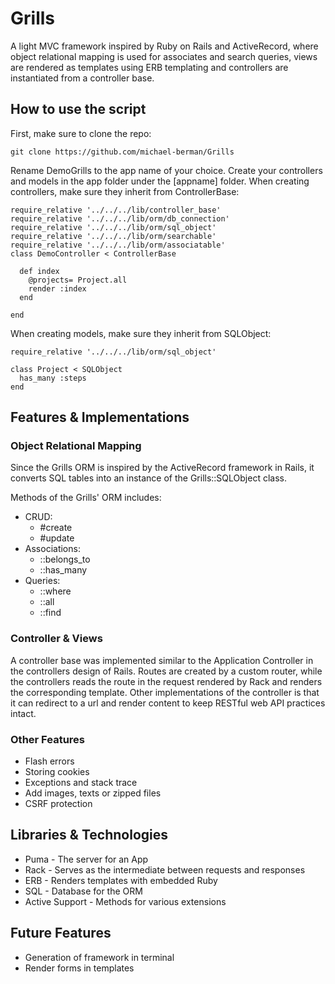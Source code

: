 # Grills

A light MVC framework inspired by Ruby on Rails and ActiveRecord,
where object relational mapping is used for associates and search queries,
views are rendered as templates using ERB templating and controllers are
instantiated from a controller base.

## How to use the script
First, make sure to clone the repo:

```
git clone https://github.com/michael-berman/Grills
```

Rename DemoGrills to the app name of your choice. Create your controllers and models in the app folder under the [appname] folder. When creating controllers, make sure they inherit from ControllerBase:
```
require_relative '../../../lib/controller_base'
require_relative '../../../lib/orm/db_connection'
require_relative '../../../lib/orm/sql_object'
require_relative '../../../lib/orm/searchable'
require_relative '../../../lib/orm/associatable'
class DemoController < ControllerBase

  def index
    @projects= Project.all
    render :index
  end

end
```

When creating models, make sure they inherit from SQLObject:
```
require_relative '../../../lib/orm/sql_object'

class Project < SQLObject
  has_many :steps
end
```

## Features & Implementations

### Object Relational Mapping
Since the Grills ORM is inspired by the ActiveRecord framework in Rails, it converts SQL tables into an instance of the Grills::SQLObject class.

Methods of the Grills' ORM includes:
* CRUD:
  * #create
  * #update
* Associations:
    * ::belongs_to
    * ::has_many
* Queries:
    * ::where
    * ::all
    * ::find

### Controller & Views
A controller base was implemented similar to the Application Controller in the controllers design of Rails. Routes are created by a custom router, while the controllers reads the route in the request rendered by Rack and renders the corresponding template. Other implementations of the controller is that it can redirect to a url and render content to keep RESTful web API practices intact.

### Other Features
* Flash errors
* Storing cookies
* Exceptions and stack trace
* Add images, texts or zipped files
* CSRF protection

## Libraries & Technologies
* Puma - The server for an App
* Rack - Serves as the intermediate between requests and responses
* ERB - Renders templates with embedded Ruby
* SQL - Database for the ORM
* Active Support - Methods for various extensions

## Future Features
* Generation of framework in terminal
* Render forms in templates
